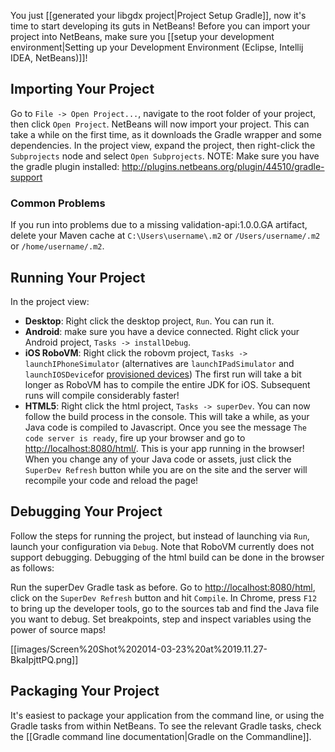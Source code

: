 You just [[generated your libgdx project|Project Setup Gradle]], now it's time to start developing its guts in NetBeans! Before you can import your project into NetBeans, make sure you [[setup your development environment|Setting up your Development Environment (Eclipse, Intellij IDEA, NetBeans)]]!

## Importing Your Project
Go to `File -> Open Project...`, navigate to the root folder of your project, then click `Open Project`. NetBeans will now import your project. This can take a while on the first time, as it downloads the Gradle wrapper and some dependencies. In the project view, expand the project, then right-click the `Subprojects` node and select `Open Subprojects`. NOTE: Make sure you have the gradle plugin installed: http://plugins.netbeans.org/plugin/44510/gradle-support

### Common Problems
If you run into problems due to a missing validation-api:1.0.0.GA artifact, delete your Maven cache at `C:\Users\username\.m2` or `/Users/username/.m2` or `/home/username/.m2`.

## Running Your Project
In the project view: 

  * **Desktop**: Right click the desktop project, `Run`. You can run it.
  * **Android**: make sure you have a device connected. Right click your Android project, `Tasks -> installDebug`.
  * **iOS RoboVM**: Right click the robovm project, `Tasks -> launchIPhoneSimulator` (alternatives are `launchIPadSimulator` and `launchIOSDevice`for [provisioned devices](https://developer.apple.com/library/ios/documentation/IDEs/Conceptual/AppDistributionGuide/Introduction/Introduction.html))
The first run will take a bit longer as RoboVM has to compile the entire JDK for iOS. Subsequent runs will compile considerably faster!
  * **HTML5**: Right click the html project, `Tasks -> superDev`. You can now follow the build process in the console. This will take a while, as your Java code is compiled to Javascript. Once you see the message `The code server is ready`, fire up your browser and go to [http://localhost:8080/html/](http://localhost:8080/html/). This is your app running in the browser! When you change any of your Java code or assets, just click the `SuperDev Refresh` button while you are on the site and the server will recompile your code and reload the page!

## Debugging Your Project ##
Follow the steps for running the project, but instead of launching via `Run`, launch your configuration via `Debug`. Note that RoboVM currently does not support debugging. Debugging of the html build can be done in the browser as follows:

Run the superDev Gradle task as before. Go to [http://localhost:8080/html](http://localhost:8080/html), click on the `SuperDev Refresh` button and hit `Compile`. In Chrome, press `F12` to bring up the developer tools, go to the sources tab and find the Java file you want to debug. Set breakpoints, step and inspect variables using the power of source maps!

[[images/Screen%20Shot%202014-03-23%20at%2019.11.27-BkaIpjttPQ.png]]

## Packaging Your Project
It's easiest to package your application from the command line, or using the Gradle tasks from within NetBeans. To see the relevant Gradle tasks, check the [[Gradle command line documentation|Gradle on the Commandline]].